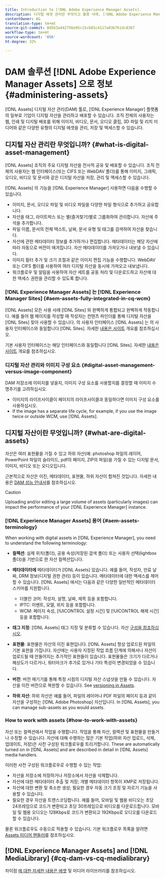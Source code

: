 ```yaml
---
title: Introduction to [!DNL Adobe Experience Manager Assets].
description: 디지털 에셋 관리란 무엇이고 활용 사례, [!DNL Adobe Experience Manager Asset] 분석 등을 살펴볼 수 있습니다.
contentOwner: AG
translation-type: tm+mt
source-git-commit: 0d5b3a442756e95c15cb01c4117a83b761dc8367
workflow-type: tm+mt
source-wordcount: '856'
ht-degree: 32%

---
```



# DAM 솔루션 [!DNL Adobe Experience Manager Assets] 으로 정보 {#administering-assets}

[!DNL Assets] 디지털 자산 관리(DAM) 툴로, [!DNL Experience Manager] 플랫폼의 일부로 기업이 디지털 자산을 관리하고 배포할 수 있습니다. 조직 전체의 사용자는 웹, 인쇄 및 디지털 배포를 위해 이미지, 비디오, 문서, 오디오 클립, 3D 파일 및 리치 미디어와 같은 다양한 유형의 디지털 에셋을 관리, 저장 및 액세스할 수 있습니다.

## 디지털 자산 관리란 무엇입니까? {#what-is-digital-asset-management}

[!DNL Assets] 조직의 주요 디지털 자산을 전사적 공유 및 배포할 수 있습니다. 조직 전체의 사용자는 웹 인터페이스(또는 CIFS 또는 WebDAV 폴더)를 통해 이미지, 그래픽, 오디오, 비디오 및 문서와 같은 디지털 자산을 저장, 관리 및 액세스할 수 있습니다.

[!DNL Assets] 의 기능을 [!DNL Experience Manager] 사용하면 다음을 수행할 수 있습니다.

* 이미지, 문서, 오디오 파일 및 비디오 파일을 다양한 파일 형식으로 추가하고 공유합니다.
* 자산을 태그, 라이트박스 또는 별(즐겨찾기)별로 그룹화하여 관리합니다. 자산에 주석을 추가합니다.
* 파일 이름, 문서의 전체 텍스트, 날짜, 문서 유형 및 태그를 검색하여 자산을 찾습니다.
* 자산에 관한 메타데이터 정보를 추가하거나 편집합니다. 메타데이터는 해당 자산에 따라 자동으로 버전이 매겨집니다. 자산 메타데이터를 가져오거나 내보낼 수 있습니다.
* 이미지 필터 추가 및 크기 조절과 같은 이미지 편집 기능을 수행합니다. WebDAV 또는 CIFS 폴더를 사용하여 여러 디지털 자산을 동시에 가져오고 내보냅니다.
* 워크플로우 및 알림을 사용하여 자산 세트를 공동 처리 및 다운로드하고 자산에 대한 액세스 권한을 관리할 수 있도록 합니다.

### [!DNL Experience Manager Assets] 는 [!DNL Experience Manager Sites] {#aem-assets-fully-integrated-in-cq-wcm}

[!DNL Assets] 모든 사용 사례 [!DNL Sites] 와 완벽하게 통합되고 완벽하게 작동합니다. 예를 들어 웹 페이지를 작성할 때 작성자는 컨텐츠 파인더를 통해 디지털 자산을 [!DNL Sites] 찾아 사용할 수 있습니다. 의 사용자 인터페이스 [!DNL Assets] 는 의 사용자 인터페이스와 동일합니다 [!DNL Sites]. 자세한 [내용은 사이트](/help/sites-authoring/page-authoring.md) 개요를 참조하십시오.

기본 사용자 인터페이스는 해당 인터페이스와 동일합니다 [!DNL Sites]. 자세한 [내용은 사이트](/help/sites-authoring/page-authoring.md) 개요를 참조하십시오.

### 디지털 자산 관리와 이미지 구성 요소 {#digital-asset-management-versus-image-component}

DAM 저장소에 이미지를 넣을지, 이미지 구성 요소를 사용할지를 결정할 때 이미지 수명주기를 고려하십시오.

* 이미지의 라이프사이클이 페이지의 라이프사이클과 동일하다면 이미지 구성 요소를 사용하십시오.
* If the image has a separate life cycle, for example, if you use the image twice or outside WCM, use [!DNL Assets].

## 디지털 자산이란 무엇입니까? {#what-are-digital-assets}

자산은 여러 표현물을 가질 수 있고 하위 자산(예: photoshop 파일의 레이어, PowerPoint 파일의 슬라이드, pdf의 페이지, ZIP의 파일)을 가질 수 있는 디지털 문서, 이미지, 비디오 또는 오디오입니다.

근본적으로 자산은 이진, 메타데이터, 표현물, 하위 자산이 합쳐진 것입니다. 자세한 내용은 [DAM 성능 안내서](/help/sites-deploying/assets-performance-sizing.md)를 참조하십시오.

>[!CAUTION]
>
>Uploading and/or editing a large volume of assets (particularly images) can impact the performance of your [!DNL Experience Manager] instance.

### [!DNL Experience Manager Assets] 용어 {#aem-assets-terminology}

When working with digital assets in [!DNL Experience Manager], you need to understand the following terminology:

* **컬렉션**: 실제 위치(폴더), 공용 속성(저장된 검색 폴더) 또는 사용자 선택(lightbox 폴더)을 기반으로 한 자산 컬렉션입니다.

* **메타데이터에** 메타데이터가 [!DNL Assets] 있습니다. 예를 들어, 작성자, 만료 날짜, DRM 정보(디지털 권한 관리) 등이 있습니다. 메타데이터에 대한 액세스를 제어할 수 있습니다. [!DNL Assets] 에서는 다음과 같은 다양한 일반적인 메타데이터 스키마를 지원합니다.

   * 더블린 코어: 작성자, 설명, 날짜, 제목 등을 포함합니다.
   * IPTC: 이벤트, 모델, 위치 등을 포함합니다.
   * WCM: 페이지 속성, [!UICONTROL 설정 시간] 및 [!UICONTROL 해제 시간]등을 포함합니다.

* **태그 지정**: [!DNL Assets] 태그 지정 및 분류할 수 있습니다. 자산 [구성을 참조하십시오](/help/assets/organize-assets.md).

* **표현물**: 표현물은 자산의 이진 표현입니다. [!DNL Assets] 항상 업로드된 파일의 기본 표현을 가집니다. 자산에는 사용자 지정된 작업 흐름 단계에 의해서나 자산이 업로드될 때 만들어지는 추가적인 표현들이 있습니다. 표현물들은 크기가 다르거나 해상도가 다르거나, 워터마크가 추가로 있거나 기타 특성이 변경되었을 수 있습니다.

* **버전**: 버전 매기기를 통해 특정 시점의 디지털 자산 스냅샷을 만들 수 있습니다. 자산을 이전 버전으로 복원할 수 있습니다. See [versioning in Assets](managing-assets-touch-ui.md#asset-versioning).

* **하위 자산**: 하위 자산은 예를 들어, 파일의 레이어나 PDF 파일의 페이지 등과 같이 자산을 구성하는 [!DNL Adobe Photoshop] 자산입니다. In [!DNL Assets], you can manage sub-assets as you would assets.

### How to work with assets {#how-to-work-with-assets}

자산 또는 컬렉션에서 작업을 수행합니다. 작업을 통해 자산, 컬렉션 및 표현물을 만들거나 수정할 수 있습니다. 자산에 대해 수행하는 많은 기본 작업(하위 자산 업로드, 삭제, 업데이트, 저장)은 사전 구성된 워크플로우를 트리거합니다. These are automatically turned on in [!DNL Assets] and are described in detail in [!DNL Assets] media handlers.

이러한 사전 구성된 워크플로우로 수행할 수 있는 작업:

* 자산을 저장소에 저장하거나 저장소에서 자산을 삭제합니다.
* 자산에 대한 메타데이터 추출 및 저장; 개별 메타데이터 항목이 XMP로 저장됩니다.
* 자산에 대한 변환 및 축소판 생성; 필요한 경우 자동 크기 조정 및 자르기 기능을 사용할 수 있습니다.
* 필요한 경우 자산을 트랜스코딩합니다. 예를 들어, 모바일 및 웹용 비디오는 초당 24프레임으로 코드가 변환되고 초당 30프레임으로 비디오를 다운로드합니다. 모바일 및 웹용 오디오는 128Kbps로 코드가 변환되고 192Kbps로 오디오를 다운로드할 수 있습니다.

물론 워크플로우도 수동으로 적용할 수 있습니다. 기본 워크플로우 목록을 알려면 [ Assets 미디어 핸들러](/help/assets/media-handlers.md)를 참조하십시오.

## [!DNL Experience Manager Assets] and [!DNL MediaLibrary] {#cq-dam-vs-cq-medialibrary}

차이점 [에 대한 자세한 내용은 에셋](/help/assets/medialibrary.md) 및 미디어 라이브러리를 참조하십시오.
